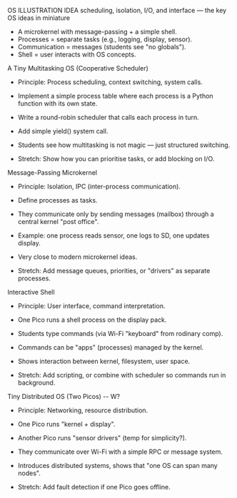 
OS ILLUSTRATION IDEA
scheduling, isolation, I/O, and interface — the key OS ideas in miniature

* A microkernel with message-passing + a simple shell.
* Processes = separate tasks (e.g., logging, display, sensor).
* Communication = messages (students see "no globals").
* Shell = user interacts with OS concepts.



A Tiny Multitasking OS (Cooperative Scheduler)
- Principle: Process scheduling, context switching, system calls.

- Implement a simple process table where each process is a Python function with its own state.
- Write a round-robin scheduler that calls each process in turn.
- Add simple yield() system call.

- Students see how multitasking is not magic — just structured switching.
- Stretch: Show how you can prioritise tasks, or add blocking on I/O.




Message-Passing Microkernel
- Principle: Isolation, IPC (inter-process communication).

- Define processes as tasks.
- They communicate only by sending messages (mailbox) through a central kernel "post office".
- Example: one process reads sensor, one logs to SD, one updates display.

- Very close to modern microkernel ideas.
- Stretch: Add message queues, priorities, or "drivers" as separate processes.




Interactive Shell
- Principle: User interface, command interpretation.

- One Pico runs a shell process on the display pack.
- Students type commands (via Wi-Fi "keyboard" from rodinary comp).
- Commands can be "apps" (processes) managed by the kernel.

- Shows interaction between kernel, filesystem, user space.
- Stretch: Add scripting, or combine with scheduler so commands run in background.



Tiny Distributed OS (Two Picos) -- W?
- Principle: Networking, resource distribution.

- One Pico runs "kernel + display".
- Another Pico runs "sensor drivers" (temp for simplicity?).
- They communicate over Wi-Fi with a simple RPC or message system.

- Introduces distributed systems, shows that "one OS can span many nodes".
- Stretch: Add fault detection if one Pico goes offline.


